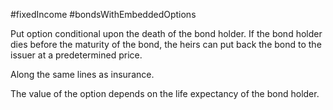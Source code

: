 #fixedIncome #bondsWithEmbeddedOptions 

Put option conditional upon the death of the bond holder. 
If the bond holder dies before the maturity of the bond, the heirs can put back the bond to the issuer at a predetermined price. 

Along the same lines as insurance. 

The value of the option depends on the life expectancy of the bond holder. 
